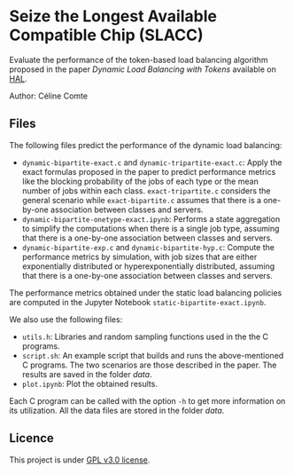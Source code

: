 # Seize the Longest Available Compatible Chip (SLACC)

Evaluate the performance of the token-based load balancing algorithm proposed in the paper *Dynamic Load Balancing with Tokens* available on [HAL](https://hal.archives-ouvertes.fr/hal-01758912).

Author: Céline Comte

## Files

The following files predict the performance of the dynamic load balancing:
- `dynamic-bipartite-exact.c` and `dynamic-tripartite-exact.c`: Apply the exact formulas proposed in the paper to predict performance metrics like the blocking probability of the jobs of each type or the mean number of jobs within each class. `exact-tripartite.c` considers the general scenario while `exact-bipartite.c` assumes that there is a one-by-one association between classes and servers.
- `dynamic-bipartite-onetype-exact.ipynb`: Performs a state aggregation to simplify the computations when there is a single job type, assuming that there is a one-by-one association between classes and servers.
- `dynamic-bipartite-exp.c` and `dynamic-bipartite-hyp.c`: Compute the performance metrics by simulation, with job sizes that are either exponentially distributed or hyperexponentially distributed, assuming that there is a one-by-one association between classes and servers.

The performance metrics obtained under the static load balancing policies are computed in the Jupyter Notebook `static-bipartite-exact.ipynb`.

We also use the following files:
- `utils.h`: Libraries and random sampling functions used in the the C programs.
- `script.sh`: An example script that builds and runs the above-mentioned C programs. The two scenarios are those described in the paper. The results are saved in the folder *data*.
- `plot.ipynb`: Plot the obtained results.

Each C program can be called with the option `-h` to get more information on its utilization. All the data files are stored in the folder *data*.

## Licence

This project is under [GPL v3.0 license](https://github.com/ccomte/SLACC/blob/master/LICENSE).
